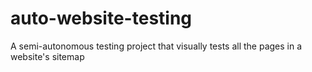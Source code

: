 # auto-website-testing
A semi-autonomous testing project that visually tests all the pages in a website's sitemap
